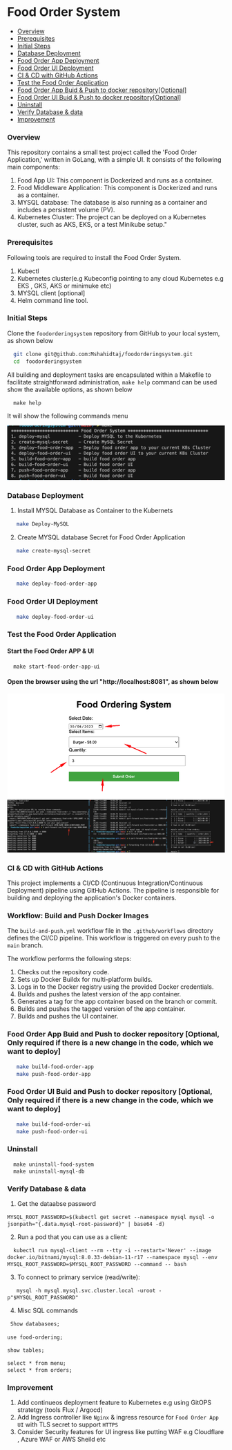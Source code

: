
# Food Order System
* [Overview](#overview)
* [Prerequisites](#prerequisites)
* [Initial Steps](#initial-steps)
* [Database Deployment](#database-deployment)
* [Food Order App Deployment](#food-order-app-deployment)
* [Food Order UI Deployment](#food-order-ui-deployment)
* [CI & CD with GitHub Actions](#ci-&-cd-with-github-actions)
* [Test the Food Order Application](#test-the-food-order-application)
* [Food Order App Buid & Push to docker repository[Optional]](#food-order-app-buid-and-push-to-docker-repository)
* [Food Order UI Buid & Push to docker repository[Optional]](#food-order-ui-buid-and-push-to-docker-repository) 
* [Uninstall](#uninstall)
* [Verify Database & data](#verify-database-&-data)
* [Improvement](#improvement)


### Overview
This repository contains a small test project called the 'Food Order Application,' written in GoLang, with a simple UI. It consists of the following main components:
  1. Food App UI: This component is Dockerized and runs as a container.
  2. Food Middleware Application: This component is Dockerized and runs as a container.
  3. MYSQL database: The database is also running as a container and includes a persistent volume (PV).
  4. Kubernetes Cluster: The project can be deployed on a Kubernetes cluster, such as AKS, EKS, or a test Minikube setup."

### Prerequisites
Following tools are required to install the Food Order System.
1. Kubectl
2. Kubernetes cluster(e.g Kubeconfig pointing to any cloud Kubernetes e.g EKS , GKS, AKS or minimuke etc)
3. MYSQL client [optional]
4. Helm command line tool.

### Initial Steps
 Clone the `foodorderingsystem` repository from GitHub to your local system, as shown below
```bash
  git clone git@github.com:Mshahidtaj/foodorderingsystem.git
  cd  foodorderingsystem  
```
All building and deployment tasks are encapsulated within a Makefile to facilitate straightforward administration, `make help` command can be used show the available options, as shown below 
```
  make help
``` 
It will show the following commands menu

<img src="images/make-menu.png" />


### Database Deployment

1. Install MYSQL Database as Container to the Kubernets
  ```bash
     make Deploy-MySQL     
  ```
2. Create MYSQL database Secret for Food Order Application
```bash
   make create-mysql-secret
```

### Food Order App Deployment
```bash
   make deploy-food-order-app
```

### Food Order UI Deployment
```bash
   make deploy-food-order-ui
```

### Test the Food Order Application
#### Start the Food Order APP & UI 
```
  make start-food-order-app-ui
```
#### Open the browser using the url "http://localhost:8081", as shown below
  <img src="images/food-order-1.png" />
  <img src="images/food-order-2.png" />

### CI & CD with GitHub Actions
  This project implements a CI/CD (Continuous Integration/Continuous Deployment) pipeline using GitHub Actions. The pipeline is responsible for building and deploying the application's Docker containers.

  ### Workflow: Build and Push Docker Images

  The `build-and-push.yml` workflow file in the `.github/workflows` directory defines the CI/CD pipeline. This workflow is triggered on every push to the `main` branch.

  The workflow performs the following steps:

  1. Checks out the repository code.
  2. Sets up Docker Buildx for multi-platform builds.
  3. Logs in to the Docker registry using the provided Docker credentials.
  4. Builds and pushes the latest version of the app container.
  5. Generates a tag for the app container based on the branch or commit.
  6. Builds and pushes the tagged version of the app container.
  7. Builds and pushes the UI container.

### Food Order App Buid and Push to docker repository [Optional, Only required if there is a new change in the code, which we want to deploy]
```bash
   make build-food-order-app
   make push-food-order-app
```

### Food Order UI Buid and Push to docker repository [Optional, Only required if there is a new change in the code, which we want to deploy]
```bash
   make build-food-order-ui
   make push-food-order-ui
```

### Uninstall 
```
  make uninstall-food-system
  make uninstall-mysql-db
```

### Verify Database & data
 1. Get the dataabse password
 ```
 MYSQL_ROOT_PASSWORD=$(kubectl get secret --namespace mysql mysql -o jsonpath="{.data.mysql-root-password}" | base64 -d)
``` 
 2. Run a pod that you can use as a client:
  ```
    kubectl run mysql-client --rm --tty -i --restart='Never' --image  docker.io/bitnami/mysql:8.0.33-debian-11-r17 --namespace mysql --env MYSQL_ROOT_PASSWORD=$MYSQL_ROOT_PASSWORD --command -- bash
  ```

 3. To connect to primary service (read/write):
```
   mysql -h mysql.mysql.svc.cluster.local -uroot -p"$MYSQL_ROOT_PASSWORD"
```

4. Misc SQL commands
  ```SQL
   Show databasees;
   ```

   ```
   use food-ordering;
   ```

   ```
   show tables;
   ```

   ```
   select * from menu;
   select * from orders;
  ```

### Improvement
  1. Add continueos deployment feature to Kubernetes e.g using GitOPS stratetgy (tools Flux / Argocd)
  2. Add Ingress controller like `Nginx` & ingress resource for `Food Order App UI` with TLS secret to support `HTTPS`
  3. Consider Security features for UI ingress like putting WAF e.g Cloudflare , Azure WAF or AWS Sheild etc